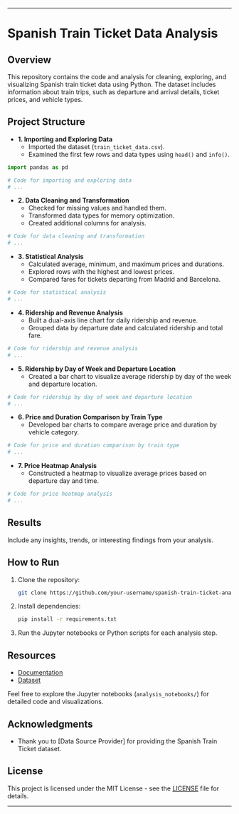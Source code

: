 
---

# Spanish Train Ticket Data Analysis

## Overview

This repository contains the code and analysis for cleaning, exploring, and visualizing Spanish train ticket data using Python. The dataset includes information about train trips, such as departure and arrival details, ticket prices, and vehicle types.

## Project Structure

- **1. Importing and Exploring Data**
  - Imported the dataset (`train_ticket_data.csv`).
  - Examined the first few rows and data types using `head()` and `info()`.

```python
import pandas as pd

# Code for importing and exploring data
# ...
```

- **2. Data Cleaning and Transformation**
  - Checked for missing values and handled them.
  - Transformed data types for memory optimization.
  - Created additional columns for analysis.

```python
# Code for data cleaning and transformation
# ...
```

- **3. Statistical Analysis**
  - Calculated average, minimum, and maximum prices and durations.
  - Explored rows with the highest and lowest prices.
  - Compared fares for tickets departing from Madrid and Barcelona.

```python
# Code for statistical analysis
# ...
```

- **4. Ridership and Revenue Analysis**
  - Built a dual-axis line chart for daily ridership and revenue.
  - Grouped data by departure date and calculated ridership and total fare.

```python
# Code for ridership and revenue analysis
# ...
```

- **5. Ridership by Day of Week and Departure Location**
  - Created a bar chart to visualize average ridership by day of the week and departure location.

```python
# Code for ridership by day of week and departure location
# ...
```

- **6. Price and Duration Comparison by Train Type**
  - Developed bar charts to compare average price and duration by vehicle category.

```python
# Code for price and duration comparison by train type
# ...
```

- **7. Price Heatmap Analysis**
  - Constructed a heatmap to visualize average prices based on departure day and time.

```python
# Code for price heatmap analysis
# ...
```

## Results

Include any insights, trends, or interesting findings from your analysis.

## How to Run

1. Clone the repository:

   ```bash
   git clone https://github.com/your-username/spanish-train-ticket-analysis.git
   ```

2. Install dependencies:

   ```bash
   pip install -r requirements.txt
   ```

3. Run the Jupyter notebooks or Python scripts for each analysis step.

## Resources

- [Documentation](link-to-documentation)
- [Dataset](link-to-dataset)

Feel free to explore the Jupyter notebooks (`analysis_notebooks/`) for detailed code and visualizations.

## Acknowledgments

- Thank you to [Data Source Provider] for providing the Spanish Train Ticket dataset.

## License

This project is licensed under the MIT License - see the [LICENSE](LICENSE) file for details.

---
